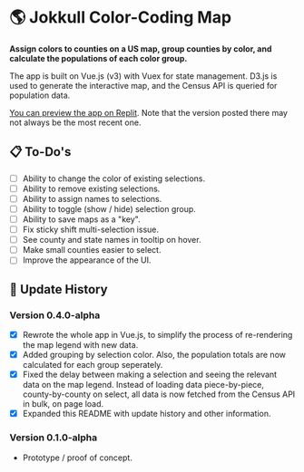 :earth_americas: Jokkull Color-Coding Map
========================

**Assign colors to counties on a US map, group counties by color, and calculate the populations of each color group.**

The app is built on Vue.js (v3) with Vuex for state management. D3.js is used to generate the interactive map, and the Census API is queried for population data.

[You can preview the app on Replit](https://replit.com/join/tyghgmriur-metaaxiom). Note that the version posted there may not always be the most recent one.

## :clipboard: To-Do's

* [ ] Ability to change the color of existing selections.
* [ ] Ability to remove existing selections.
* [ ] Ability to assign names to selections.
* [ ] Ability to toggle (show / hide) selection group.
* [ ] Ability to save maps as a "key".
* [ ] Fix sticky shift multi-selection issue.
* [ ] See county and state names in tooltip on hover.
* [ ] Make small counties easier to select.
* [ ] Improve the appearance of the UI.

## :date: Update History

### Version 0.4.0-alpha

* [x] Rewrote the whole app in Vue.js, to simplify the process of re-rendering the map legend with new data.
* [x] Added grouping by selection color. Also, the population totals are now calculated for each group seperately.
* [x] Fixed the delay between making a selection and seeing the relevant data on the map legend. Instead of loading data piece-by-piece, county-by-county on select, all data is now fetched from the Census API in bulk, on page load.
* [x] Expanded this README with update history and other information.

### Version 0.1.0-alpha

* Prototype / proof of concept.